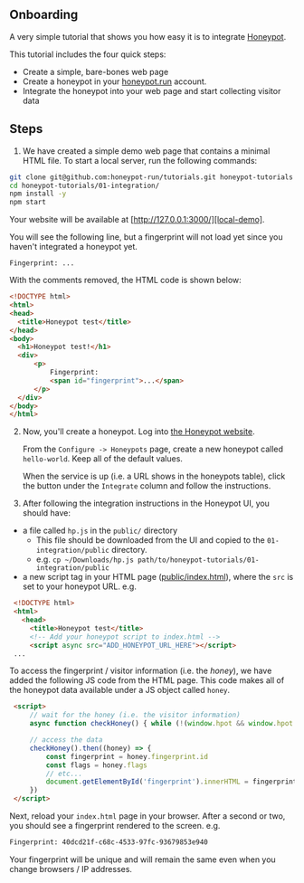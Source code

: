 ## Onboarding

A very simple tutorial that shows you how easy it is to integrate [Honeypot][honeypot].

This tutorial includes the four quick steps:

- Create a simple, bare-bones web page
- Create a honeypot in your [honeypot.run][honeypot] account.
- Integrate the honeypot into your web page and start collecting visitor data

## Steps

1. We have created a simple demo web page that contains a minimal HTML file. To start a local server, run the following commands:

  ```sh
  git clone git@github.com:honeypot-run/tutorials.git honeypot-tutorials
  cd honeypot-tutorials/01-integration/
  npm install -y
  npm start
  ```
  
  Your website will be available at [http://127.0.0.1:3000/][local-demo].
  
  You will see the following line, but a fingerprint will not load yet since you haven't integrated a honeypot yet.
  
  ```
  Fingerprint: ...
  ```

  With the comments removed, the HTML code is shown below:

  ```html
<!DOCTYPE html>
<html>
  <head>
    <title>Honeypot test</title>
  </head>
  <body>
    <h1>Honeypot test!</h1>
    <div>
        <p>
            Fingerprint:
            <span id="fingerprint">...</span>
        </p>
    </div>
  </body>
</html>
  ```

2. Now, you'll create a honeypot. Log into [the Honeypot website](https://honeypot.run/auth).


    From the `Configure -> Honeypots` page, create a new honeypot called `hello-world`. Keep all of the default values.

    When the service is up (i.e. a URL shows in the honeypots table), click the button under the `Integrate` column and follow the instructions.
    
3. After following the integration instructions in the Honeypot UI, you should have:


  - a file called `hp.js` in the `public/` directory
    - This file should be downloaded from the UI and copied to the `01-integration/public` directory.
    - e.g. `cp ~/Downloads/hp.js path/to/honeypot-tutorials/01-integration/public`
  - a new script tag in your HTML page ([public/index.html](https://github.com/honeypot-run/tutorials/blob/27ed943fc62ac634139e2896ac7f2c2eb63e84d4/01-integration/public/index.html#L5-L6)), where the `src` is set to your honeypot URL. e.g.
   
   ```html
    <!DOCTYPE html>
    <html>
      <head>
        <title>Honeypot test</title>
        <!-- Add your honeypot script to index.html -->
        <script async src="ADD_HONEYPOT_URL_HERE"></script>
    ...
   ```
   
   
   To access the fingerprint / visitor information (i.e. the _honey_), we have added the following JS code from the HTML page. This code makes all of the honeypot data available under a JS object called `honey`.

   ```html
    <script>
        // wait for the honey (i.e. the visitor information)
        async function checkHoney() { while (!(window.hpot && window.hpot.get && window.hpot.get())) { await new Promise(resolve => setTimeout(resolve, 10)); } return window.hpot.get();}

        // access the data
        checkHoney().then((honey) => {
            const fingerprint = honey.fingerprint.id
            const flags = honey.flags
            // etc...
            document.getElementById('fingerprint').innerHTML = fingerprint
        })
    </script>
   ```

  Next, reload your `index.html` page in your browser. After a second or two, you should see a fingerprint rendered to the screen. e.g.
  
  ```sh
  Fingerprint: 40dcd21f-c68c-4533-97fc-93679853e940
  ```
  
  
  Your fingerprint will be unique and will remain the same even when you change browsers / IP addresses.
  
[honeypot]: https://honeypot.run/
[local-demo]: http://127.0.0.1:3000/

 
